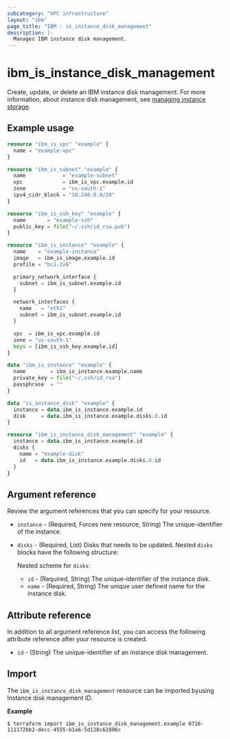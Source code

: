 ```yaml
---
subcategory: "VPC infrastructure"
layout: "ibm"
page_title: "IBM : is_instance_disk_management"
description: |-
  Manages IBM instance disk management.
---
```


# ibm_is_instance_disk_management
Create, update, or delete an IBM instance disk management. For more information, about instance disk management, see [managing instance storage](https://cloud.ibm.com/docs/vpc?topic=vpc-instance-storage-provisioning).

## Example usage

```terraform
resource "ibm_is_vpc" "example" {
  name = "example-vpc"
}

resource "ibm_is_subnet" "example" {
  name            = "example-subnet"
  vpc             = ibm_is_vpc.example.id
  zone            = "us-south-1"
  ipv4_cidr_block = "10.240.0.0/24"
}

resource "ibm_is_ssh_key" "example" {
  name       = "example-ssh"
  public_key = file("~/.ssh/id_rsa.pub")
}

resource "ibm_is_instance" "example" {
  name    = "example-instance"
  image   = ibm_is_image.example.id
  profile = "bc1-2x8"

  primary_network_interface {
    subnet = ibm_is_subnet.example.id
  }

  network_interfaces {
    name   = "eth1"
    subnet = ibm_is_subnet.example.id
  }

  vpc  = ibm_is_vpc.example.id
  zone = "us-south-1"
  keys = [ibm_is_ssh_key.example.id]
}

data "ibm_is_instance" "example" {
  name        = ibm_is_instance.example.name
  private_key = file("~/.ssh/id_rsa")
  passphrase  = ""
}

data "is_instance_disk" "example" {
  instance = data.ibm_is_instance.example.id
  disk     = data.ibm_is_instance.example.disks.0.id
}

resource "ibm_is_instance_disk_management" "example" {
  instance = data.ibm_is_instance.example.id
  disks {
    name = "example-disk"
    id   = data.ibm_is_instance.example.disks.0.id
  }
}
```

## Argument reference
Review the argument references that you can specify for your resource. 

- `instance` - (Required, Forces new resource, String) The unique-identifier of the instance.
- `disks` - (Required, List) Disks that needs to be updated. Nested `disks` blocks have the following structure:

  Nested scheme for `disks`:
  - `id` - (Required, String) The unique-identifier of the instance disk.
  - `name` - (Required, String) The unique user defined name for the instance disk.

## Attribute reference
In addition to all argument reference list, you can access the following attribute reference after your resource is created.

* `id` - (String) The unique-identifier of an instance disk management.

## Import

The `ibm_is_instance_disk_management` resource can be imported byusing Instance disk management ID.

**Example**

```
$ terraform import ibm_is_instance_disk_management.example 0716-111172bb2-decc-4555-b1a6-5d128c62806c
```
